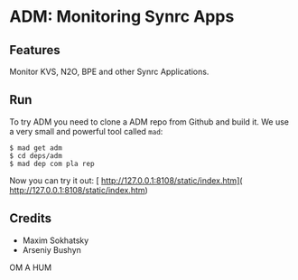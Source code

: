 ADM: Monitoring Synrc Apps
==========================

Features
--------

Monitor KVS, N2O, BPE and other Synrc Applications.

Run
---

To try ADM you need to clone a ADM repo from Github and build it.
We use a very small and powerful tool called `mad`:

    $ mad get adm
    $ cd deps/adm
    $ mad dep com pla rep

Now you can try it out: [ http://127.0.0.1:8108/static/index.htm]( http://127.0.0.1:8108/static/index.htm)

Credits
-------

* Maxim Sokhatsky
* Arseniy Bushyn

OM A HUM
